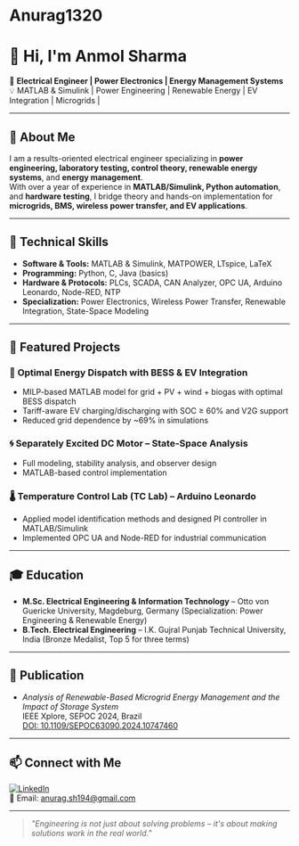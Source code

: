 # Anurag1320
# 👋 Hi, I'm Anmol Sharma  

🎯 **Electrical Engineer | Power Electronics | Energy Management Systems**  
💡 MATLAB & Simulink | Power Engineering | Renewable Energy | EV Integration | Microgrids |  

---

## 🚀 About Me  
I am a results-oriented electrical engineer specializing in **power engineering, laboratory testing, control theory, renewable energy systems**, and **energy management**.  
With over a year of experience in **MATLAB/Simulink, Python automation**, and **hardware testing**, I bridge theory and hands-on implementation for **microgrids, BMS, wireless power transfer, and EV applications**.

---

## 🔧 Technical Skills
- **Software & Tools:** MATLAB & Simulink, MATPOWER, LTspice, LaTeX  
- **Programming:** Python, C, Java (basics)  
- **Hardware & Protocols:** PLCs, SCADA, CAN Analyzer, OPC UA, Arduino Leonardo, Node-RED, NTP  
- **Specialization:** Power Electronics, Wireless Power Transfer, Renewable Integration, State-Space Modeling

---

## 📂 Featured Projects
### 🔋 **Optimal Energy Dispatch with BESS & EV Integration**
- MILP-based MATLAB model for grid + PV + wind + biogas with optimal BESS dispatch  
- Tariff-aware EV charging/discharging with SOC ≥ 60% and V2G support  
- Reduced grid dependence by ~69% in simulations

### 🌀 **Separately Excited DC Motor – State-Space Analysis**
- Full modeling, stability analysis, and observer design  
- MATLAB-based control implementation

### 🌡️ **Temperature Control Lab (TC Lab) – Arduino Leonardo**
- Applied model identification methods and designed PI controller in MATLAB/Simulink  
- Implemented OPC UA and Node-RED for industrial communication

---

## 🎓 Education
- **M.Sc. Electrical Engineering & Information Technology** – Otto von Guericke University, Magdeburg, Germany (Specialization: Power Engineering & Renewable Energy)  
- **B.Tech. Electrical Engineering** – I.K. Gujral Punjab Technical University, India (Bronze Medalist, Top 5 for three terms)

---

## 📜 Publication
- *Analysis of Renewable-Based Microgrid Energy Management and the Impact of Storage System*  
  IEEE Xplore, SEPOC 2024, Brazil  
  [DOI: 10.1109/SEPOC63090.2024.10747460](https://doi.org/10.1109/SEPOC63090.2024.10747460)

---

## 📫 Connect with Me
[![LinkedIn](https://img.shields.io/badge/LinkedIn-Anmol%20Sharma-blue?logo=linkedin)](https://linkedin.com/in/anurag-sharma-884a05210)  
📧 Email: anurag.sh194@gmail.com  

---

> *"Engineering is not just about solving problems – it's about making solutions work in the real world."*

